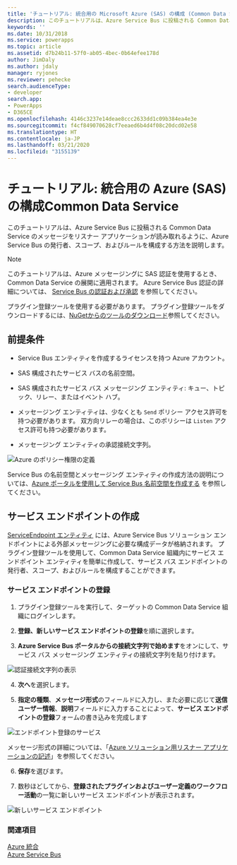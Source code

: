 ```yaml
---
title: 'チュートリアル: 統合用の Microsoft Azure (SAS) の構成 (Common Data Service)| Microsoft Docs'
description: このチュートリアルは、Azure Service Bus に投稿される Common Data Service のメッセージをリスナー アプリケーションが読み取れるように、Azure Service Bus の発行者、スコープ、およびルールを構成する方法を説明します。
keywords: ''
ms.date: 10/31/2018
ms.service: powerapps
ms.topic: article
ms.assetid: d7b24b11-57f0-ab05-4bec-0b64efee178d
author: JimDaly
ms.author: jdaly
manager: ryjones
ms.reviewer: pehecke
search.audienceType:
- developer
search.app:
- PowerApps
- D365CE
ms.openlocfilehash: 4146c3237e14deae8ccc2633dd1c09b384ea4e3e
ms.sourcegitcommit: f4cf849070628cf7eeaed6b4d4f08c20dcd02e58
ms.translationtype: HT
ms.contentlocale: ja-JP
ms.lasthandoff: 03/21/2020
ms.locfileid: "3155139"
---
```

# <a name="tutorial-configure-azure-sas-for-integration-with-common-data-service"></a>チュートリアル: 統合用の Azure (SAS) の構成Common Data Service

<!-- https://docs.microsoft.com/dynamics365/customer-engagement/developer/walkthrough-configure-azure-sas-integration -->

このチュートリアルは、Azure Service Bus に投稿される Common Data Service のメッセージをリスナー アプリケーションが読み取れるように、Azure Service Bus の発行者、スコープ、およびルールを構成する方法を説明します。  
  
> [!NOTE]
>  このチュートリアルは、Azure メッセージングに SAS 認証を使用するとき、Common Data Service の展開に適用されます。 Azure Service Bus 認証の詳細については、 [Service Bus の認証および承認](https://azure.microsoft.com/documentation/articles/service-bus-authentication-and-authorization/) を参照してください。  
>   
> プラグイン登録ツールを使用する必要があります。 プラグイン登録ツールをダウンロードするには、[NuGetからのツールのダウンロード](download-tools-NuGet.md)参照してください。
  
## <a name="prerequisites"></a>前提条件  
  
-   Service Bus エンティティを作成するライセンスを持つ Azure アカウント。
  
-   SAS 構成されたサービス バスの名前空間。
  
-   SAS 構成されたサービス バス メッセージング エンティティ: キュー、トピック、リレー、またはイベント ハブ。
  
-   メッセージング エンティティは、少なくとも `Send` ポリシー アクセス許可を持つ必要があります。 双方向リレーの場合は、このポリシーは `Listen` アクセス許可も持つ必要があります。  
-  メッセージング エンティティの承認接続文字列。 
  
 ![Azure のポリシー権限の定義](media/policy-permissions.png "Azure のポリシー権限の定義")  
  
 Service Bus の名前空間とメッセージング エンティティの作成方法の説明については、[Azure ポータルを使用して Service Bus 名前空間を作成する](/azure/service-bus-messaging/service-bus-create-namespace-portal) を参照してください。  
  
## <a name="create-a-service-endpoint"></a>サービス エンドポイントの作成

[ServiceEndpoint エンティティ](reference/entities/serviceendpoint.md) には、Azure Service Bus ソリューション エンドポイントによる外部メッセージングに必要な構成データが格納されます。 プラグイン登録ツールを使用して、Common Data Service 組織内にサービス エンドポイント エンティティを簡単に作成して、サービス バス エンドポイントの発行者、スコープ、およびルールを構成することができます。
  
### <a name="register-a-service-endpoint"></a>サービス エンドポイントの登録  
  
1.  プラグイン登録ツールを実行して、ターゲットの Common Data Service 組織にログインします。  
  
2.  **登録、新しいサービス エンドポイントの登録**を順に選択します。  
  
3.  **Azure Service Bus ポータルからの接続文字列で始めます**をオンにして、サービス バス メッセージング エンティティの接続文字列を貼り付けます。  
  
 ![認証接続文字列の表示](media/sas-connection-string.PNG "認証接続文字列の表示")  
  
4.  **次へ**を選択します。  
  
5.  **指定の種類**、**メッセージ形式**のフィールドに入力し、また必要に応じて**送信ユーザー情報**、**説明**フィールドに入力することによって、**サービス エンドポイントの登録**フォームの書き込みを完成します  
  
 ![エンドポイント登録のサービス](media/service-endpoint-registration.PNG "エンドポイント登録のサービス")  
  
   メッセージ形式の詳細については、「[Azure ソリューション用リスナー アプリケーションの記述](write-listener-application-azure-solution.md)」を参照してください。  
  
6.  **保存**を選びます。  
  
7.  数秒ほどしてから、**登録されたプラグインおよびユーザー定義のワークフロー活動**の一覧に新しいサービス エンドポイントが表示されます。  
  
 ![新しいサービス エンドポイント](media/new-service-endpoint.PNG "新しいサービス エンドポイント")  
  
### <a name="see-also"></a>関連項目

[Azure 統合](azure-integration.md)<br />
[Azure Service Bus](/azure/service-bus-messaging/service-bus-fundamentals-hybrid-solutions.md)
